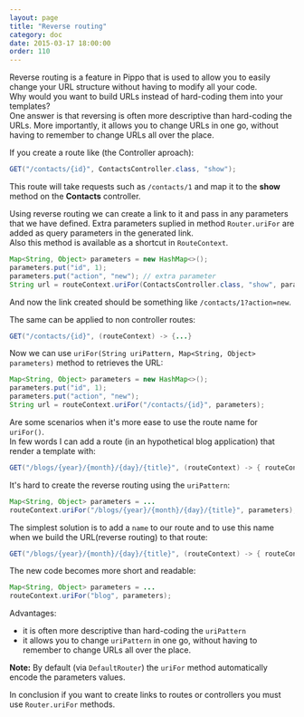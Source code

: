 ```yaml
---
layout: page
title: "Reverse routing"
category: doc
date: 2015-03-17 18:00:00
order: 110
---
```


Reverse routing is a feature in Pippo that is used to allow you to easily change your URL structure without having to modify all your code.  
Why would you want to build URLs instead of hard-coding them into your templates?  
One answer is that reversing is often more descriptive than hard-coding the URLs. More importantly, it allows you to change URLs in one go, without having to remember to change URLs all over the place.  

If you create a route like (the Controller aproach):

```java
GET("/contacts/{id}", ContactsController.class, "show");
```

This route will take requests such as `/contacts/1` and map it to the __show__ method on the __Contacts__ controller.

Using reverse routing we can create a link to it and pass in any parameters that we have defined. Extra parameters suplied in method `Router.uriFor` are added as query parameters in the generated link.  
Also this method is available as a shortcut in `RouteContext`.

```java
Map<String, Object> parameters = new HashMap<>();
parameters.put("id", 1);
parameters.put("action", "new"); // extra parameter
String url = routeContext.uriFor(ContactsController.class, "show", parameters);
```
And now the link created should be something like `/contacts/1?action=new`.

The same can be applied to non controller routes:

```java
GET("/contacts/{id}", (routeContext) -> {...}
```

Now we can use `uriFor(String uriPattern, Map<String, Object> parameters)` method to retrieves the URL:

```java
Map<String, Object> parameters = new HashMap<>();
parameters.put("id", 1);
parameters.put("action", "new");
String url = routeContext.uriFor("/contacts/{id}", parameters);
```

Are some scenarios when it's more ease to use the route name for `uriFor()`.  
In few words I can add a route (in an hypothetical blog application) that render a template with:

```java
GET("/blogs/{year}/{month}/{day}/{title}", (routeContext) -> { routeContext.render("myTemplate")});
```

It's hard to create the reverse routing using the `uriPattern`:

```java
Map<String, Object> parameters = ...
routeContext.uriFor("/blogs/{year}/{month}/{day}/{title}", parameters);
```

The simplest solution is to add a `name` to our route and to use this name when we build the URL(reverse routing) to that route:

```java
GET("/blogs/{year}/{month}/{day}/{title}", (routeContext) -> { routeContext.render("myTemplate")}).named("blog");
```

The new code becomes more short and readable:

```java
Map<String, Object> parameters = ...
routeContext.uriFor("blog", parameters);
```

Advantages:

- it is often more descriptive than hard-coding the `uriPattern`
- it allows you to change `uriPattern` in one go, without having to remember to change URLs all over the place.


**Note:** By default (via `DefaultRouter`) the `uriFor` method automatically encode the parameters values.

In conclusion if you want to create links to routes or controllers you must use `Router.uriFor` methods.

